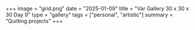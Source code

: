 +++
image = "grid.png"
date = "2025-01-09"
title = "Var Gallery 30 x 30 x 30 Day 9"
type = "gallery"
tags = ["personal", "artistic"]
summary = "Quilting projects"
+++
